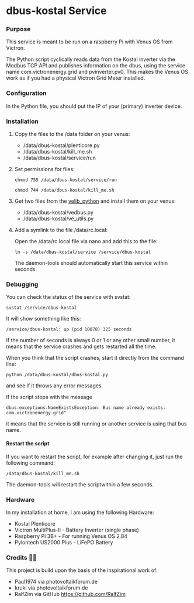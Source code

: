 # dbus-kostal Service

### Purpose

This service is meant to be run on a raspberry Pi with Venus OS from Victron.

The Python script cyclically reads data from the Kostal inverter via the Modbus TCP API and publishes information on the dbus, using the service name com.victronenergy.grid and pvinverter.pv0. This makes the Venus OS work as if you had a physical Victron Grid Meter installed.

### Configuration

In the Python file, you should put the IP of your (primary) inverter device.

### Installation

1. Copy the files to the /data folder on your venus:

   - /data/dbus-kostal/plenticore.py
   - /data/dbus-kostal/kill_me.sh
   - /data/dbus-kostal/service/run

2. Set permissions for files:

   `chmod 755 /data/dbus-kostal/service/run`

   `chmod 744 /data/dbus-kostal/kill_me.sh`

3. Get two files from the [velib_python](https://github.com/victronenergy/velib_python) and install them on your venus:

   - /data/dbus-kostal/vedbus.py
   - /data/dbus-kostal/ve_utils.py

4. Add a symlink to the file /data/rc.local:

   Open the /data/rc.local file via nano and add this to the file:

   `ln -s /data/dbus-kostal/service /service/dbus-kostal`

   The daemon-tools should automatically start this service within seconds.

### Debugging

You can check the status of the service with svstat:

`svstat /service/dbus-kostal`

It will show something like this:

`/service/dbus-kostal: up (pid 10078) 325 seconds`

If the number of seconds is always 0 or 1 or any other small number, it means that the service crashes and gets restarted all the time.

When you think that the script crashes, start it directly from the command line:

`python /data/dbus-kostal/dbus-kostal.py`

and see if it throws any error messages.

If the script stops with the message

`dbus.exceptions.NameExistsException: Bus name already exists: com.victronenergy.grid"`

it means that the service is still running or another service is using that bus name.

#### Restart the script

If you want to restart the script, for example after changing it, just run the following command:

`/data/dbus-kostal/kill_me.sh`

The daemon-tools will restart the scriptwithin a few seconds.

### Hardware

In my installation at home, I am using the following Hardware:

- Kostal Plenticore 
- Victron MultiPlus-II - Battery Inverter (single phase)
- Raspberry Pi 3B+ - For running Venus OS 2.84
- Pylontech US2000 Plus - LiFePO Battery

### Credits 🙌🏻

This project is build upon the basis of the inspirational work of:

- Paul1974 via photovoltaikforum.de
- kruki via photovoltaikforum.de
- RalfZim via GitHub https://github.com/RalfZim



